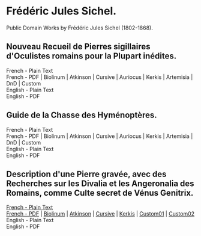# Frédéric Jules Sichel.

Public Domain Works by Frédéric Jules Sichel (1802-1868).

## Nouveau Recueil de Pierres sigillaires d'Oculistes romains pour la Plupart inédites.

French - Plain Text  
French - PDF | Biolinum | Atkinson | Cursive | Auriocus | Kerkis | Artemisia | DnD | Custom  
English - Plain Text  
English - PDF  

## Guide de la Chasse des Hyménoptères.

French - Plain Text  
French - PDF | Biolinum | Atkinson | Cursive | Auriocus | Kerkis | Artemisia | DnD | Custom  
English - Plain Text  
English - PDF  

## Description d'une Pierre gravée, avec des Recherches sur les Divalia et les Angeronalia des Romains, comme Culte secret de Vénus Genitrix.

[French - Plain Text](recherches-sur-les-divalia-et-les-angeronalia-des-romains/full-text-french.md)  
[French - PDF](https://cdn.solaranamnesis.com/JulesSichel/Venus/sichel-recherches-divalia-angeronalia-french-1846.pdf) | [Biolinum](https://cdn.solaranamnesis.com/JulesSichel/Venus/sichel-recherches-divalia-angeronalia-french-1846-biolinum.pdf) | [Atkinson](https://cdn.solaranamnesis.com/JulesSichel/Venus/sichel-recherches-divalia-angeronalia-french-1846-atkinson.pdf) | [Cursive](https://cdn.solaranamnesis.com/JulesSichel/Venus/sichel-recherches-divalia-angeronalia-french-1846-frcursive.pdf) | [Kerkis](https://cdn.solaranamnesis.com/JulesSichel/Venus/sichel-recherches-divalia-angeronalia-french-1846-kerkis.pdf) | [Custom01](https://cdn.solaranamnesis.com/JulesSichel/Venus/sichel-recherches-divalia-angeronalia-french-1846-custom01.pdf) | [Custom02](https://cdn.solaranamnesis.com/JulesSichel/Venus/sichel-recherches-divalia-angeronalia-french-1846-custom02.pdf)  
English - Plain Text  
English - PDF  
